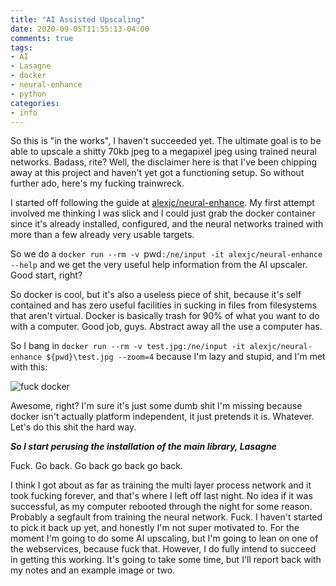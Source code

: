```yaml
---
title: "AI Assisted Upscaling"
date: 2020-09-05T11:55:13-04:00
comments: true
tags:
- AI
- Lasagne
- docker
- neural-enhance
- python
categories:
- info
---
```


So this is "in the works", I haven't succeeded yet. The ultimate goal is to be able to upscale a shitty 70kb jpeg to a megapixel jpeg using trained neural networks. Badass, rite? Well, the disclaimer here is that I've been chipping away at this project and haven't yet got a functioning setup. So without further ado, here's my fucking trainwreck.

I started off following the guide at [alexjc/neural-enhance](https://github.com/alexjc/neural-enhance). My first attempt involved me thinking I was slick and I could just grab the docker container since it's already installed, configured, and the neural networks trained with more than a few already very usable targets. 

So we do a `docker run --rm -v `pwd`:/ne/input -it alexjc/neural-enhance --help` and we get the very useful help information from the AI upscaler. Good start, right?

So docker is cool, but it's also a useless piece of shit, because it's self contained and has zero useful facilities in sucking in files from filesystems that aren't virtual. Docker is basically trash for 90% of what you want to do with a computer. Good job, guys. Abstract away all the use a computer has.

So I bang in `docker run --rm -v test.jpg:/ne/input -it alexjc/neural-enhance ${pwd}\test.jpg --zoom=4` because I'm lazy and stupid, and I'm met with this:

![fuck docker](/img/2020/fuckdocker.png)

Awesome, right? I'm sure it's just some dumb shit I'm missing because docker isn't actually platform independent, it just pretends it is. Whatever. Let's do this shit the hard way.

_**So I start perusing the installation of the main library, Lasagne**_

Fuck. Go back. Go back go back go back.

I think I got about as far as training the multi layer process network and it took fucking forever, and that's where I left off last night. No idea if it was successful, as my computer rebooted through the night for some reason. Probably a segfault from training the neural network. Fuck. I haven't started to pick it back up yet, and honestly I'm not super motivated to. For the moment I'm going to do some AI upscaling, but I'm going to lean on one of the webservices, because fuck that. However, I do fully intend to succeed in getting this working. It's going to take some time, but I'll report back with my notes and an example image or two.
